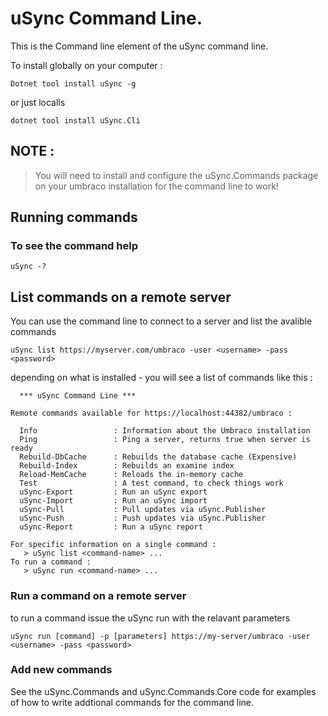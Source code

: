 ﻿# uSync Command Line. 

This is the Command line element of the uSync command line.

To install globally on your computer :

```
Dotnet tool install uSync -g 
```

or just localls 

```
dotnet tool install uSync.Cli
```

## NOTE :
> You will need to install and configure the uSync.Commands package on your umbraco installation for the command line to work!

## Running commands

### To see the command help 

```
uSync -? 
```

## List commands on a remote server 
You can use the command line to connect to a server and list the avalible commands

```
uSync list https://myserver.com/umbraco -user <username> -pass <password>
```

depending on what is installed - you will see a list of commands like this : 

```
  *** uSync Command Line ***

Remote commands available for https://localhost:44382/umbraco :

  Info                 : Information about the Umbraco installation
  Ping                 : Ping a server, returns true when server is ready
  Rebuild-DbCache      : Rebuilds the database cache (Expensive)
  Rebuild-Index        : Rebuilds an examine index
  Reload-MemCache      : Reloads the in-memory cache
  Test                 : A test command, to check things work
  uSync-Export         : Run an uSync export
  uSync-Import         : Run an uSync import
  uSync-Pull           : Pull updates via uSync.Publisher
  uSync-Push           : Push updates via uSync.Publisher
  uSync-Report         : Run a uSync report

For specific information on a single command :
   > uSync list <command-name> ...
To run a command :
   > uSync run <command-name> ...
```

### Run a command on a remote server 
to run a command issue the uSync run with the relavant parameters

```
uSync run [command] -p [parameters] https://my-server/umbraco -user <username> -pass <password>
```

### Add new commands 
See the uSync.Commands and uSync.Commands.Core code for examples of how to write addtional commands for the command line.



